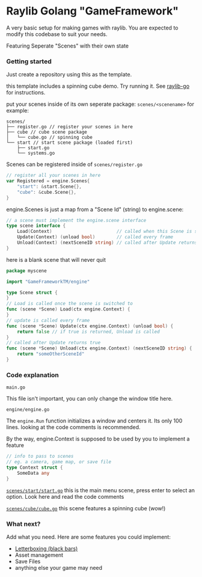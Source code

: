 # Raylib Golang "GameFramework"

A very basic setup for making games with raylib. You are expected
to modify this codebase to suit your needs.


Featuring Seperate "Scenes" with their own state


### Getting started

Just create a repository using this as the template.

this template includes a spinning cube demo. Try running it.
See [raylib-go](https://github.com/gen2brain/raylib-go/) for instructions.


put your scenes inside of its own seperate package:
`scenes/<scenename>` for example:
```
scenes/
├── register.go // register your scenes in here
├── cube // cube scene package
│   └── cube.go // spinning cube
└── start // start scene package (loaded first)
    ├── start.go
    └── systems.go
```


Scenes can be registered inside of `scenes/register.go`
```go
// register all your scenes in here
var Registered = engine.Scenes{
	"start": &start.Scene{},
	"cube": &cube.Scene{},
}
```


engine.Scenes is just a map from a "Scene Id" (string) to engine.scene:
```go
// a scene must implement the engine.scene interface
type scene interface {
	Load(Context)                        // called when this Scene is switched to
	Update(Context) (unload bool)        // called every frame
	Unload(Context) (nextSceneID string) // called after Update returns true. Switches to nextSceneID
}
```


here is a blank scene that will never quit
```go
package myscene

import "GameFrameworkTM/engine"

type Scene struct {
}
// Load is called once the scene is switched to
func (scene *Scene) Load(ctx engine.Context) {
}
// update is called every frame
func (scene *Scene) Update(ctx engine.Context) (unload bool) {
	return false // if true is returned, Unload is called
}
// called after Update returns true
func (scene *Scene) Unload(ctx engine.Context) (nextSceneID string) {
	return "someOtherSceneId" 
}
```

### Code explanation

`main.go`

This file isn't important, you can only change the window title here.

`engine/engine.go`

The `engine.Run` function initializes a window and centers it. Its only 100 lines.
looking at the code comments is recommended.

By the way, engine.Context is supposed to be used by you to implement a feature
```go
// info to pass to scenes
// eg. a camera, game map, or save file
type Context struct {
	SomeData any
}
```


[`scenes/start/start.go`](https://github.com/BrownNPC/Golang-Raylib-GameFramework/blob/master/scenes/start/start.go)
this is the main menu scene, press enter to select an option.
Look here and read the code comments



[`scenes/cube/cube.go`](https://github.com/BrownNPC/Golang-Raylib-GameFramework/blob/master/scenes/cube/cube.go)
this scene features a spinning cube (wow!)


### What next?
Add what you need. Here are some features you could implement:

- [Letterboxing (black bars)](https://www.raylib.com/examples/core/loader.html?name=core_window_letterbox)
- Asset management
- Save Files
- anything else your game may need

